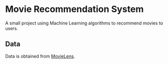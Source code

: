 # Movie Recommendation System
A small project using Machine Learning algorithms to recommend movies to users.

## Data 
Data is obtained from [MovieLens](https://grouplens.org/datasets/movielens/).